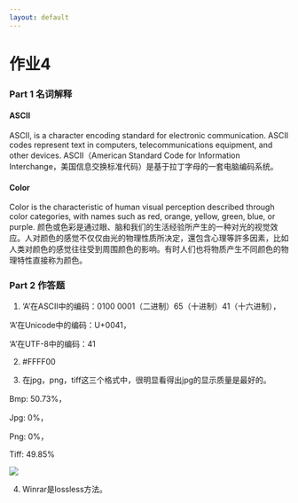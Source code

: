 ```yaml
---
layout: default
---
```


# 作业4

### Part 1 名词解释

#### ASCII

ASCII, is a character encoding standard for electronic communication. ASCII codes represent text in computers, telecommunications equipment, and other devices.
ASCII（American Standard Code for Information Interchange，美国信息交换标准代码）是基于拉丁字母的一套电脑编码系统。

#### Color

Color is the characteristic of human visual perception described through color categories, with names such as red, orange, yellow, green, blue, or purple.
颜色或色彩是通过眼、脑和我们的生活经验所产生的一种对光的视觉效应。人对颜色的感觉不仅仅由光的物理性质所决定，還包含心理等許多因素，比如人类对颜色的感觉往往受到周围颜色的影响。有时人们也将物质产生不同颜色的物理特性直接称为颜色。



### Part 2 作答题

1)	‘A’在ASCII中的编码：0100 0001（二进制）65（十进制）41（十六进制），

‘A’在Unicode中的编码：U+0041，

‘A’在UTF-8中的编码：41


2)	#FFFF00


3)	在jpg，png，tiff这三个格式中，很明显看得出jpg的显示质量是最好的。

Bmp: 50.73%，

Jpg: 0%，

Png: 0%，

Tiff: 49.85%


![](https://github.com/tanmlan/swi-homework/blob/gh-pages/images/yasuolv.png?raw=true)


4)	Winrar是lossless方法。